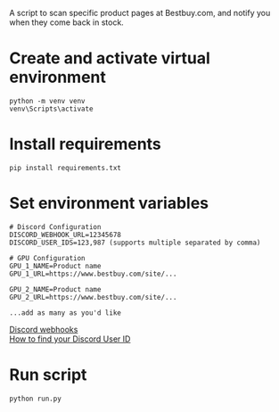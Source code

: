 A script to scan specific product pages at Bestbuy.com, and notify you when they come back in stock.

# Create and activate virtual environment
```
python -m venv venv
venv\Scripts\activate
```

# Install requirements
```
pip install requirements.txt
```

# Set environment variables
```
# Discord Configuration
DISCORD_WEBHOOK_URL=12345678
DISCORD_USER_IDS=123,987 (supports multiple separated by comma)

# GPU Configuration
GPU_1_NAME=Product name
GPU_1_URL=https://www.bestbuy.com/site/...

GPU_2_NAME=Product name
GPU_2_URL=https://www.bestbuy.com/site/...

...add as many as you'd like
```
[Discord webhooks](https://support.discord.com/hc/en-us/articles/228383668-Intro-to-Webhooks)  
[How to find your Discord User ID](https://support.discord.com/hc/en-us/articles/206346498-Where-can-I-find-my-User-Server-Message-ID#h_01HRSTXPS5H5D7JBY2QKKPVKNA)

# Run script
```
python run.py
```
